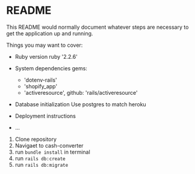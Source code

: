 # README

This README would normally document whatever steps are necessary to get the
application up and running.

Things you may want to cover:

* Ruby version
ruby '2.2.6'

* System dependencies
gems: 
    - 'dotenv-rails'
    - 'shopify_app'
    - 'activeresource', github: 'rails/activeresource'


* Database initialization
Use postgres to match heroku

* Deployment instructions

* ...
1. Clone repository
2. Navigaet to cash-converter
3. run ```bundle install``` in terminal
4. run ```rails db:create```
5. run ```rails db:migrate```
